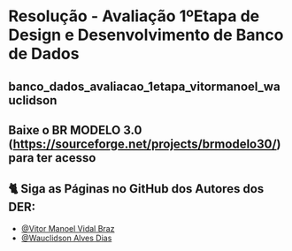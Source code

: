 # Resolução - Avaliação 1ºEtapa de Design e Desenvolvimento de Banco de Dados

## banco_dados_avaliacao_1etapa_vitormanoel_wauclidson

## Baixe o BR MODELO 3.0 (https://sourceforge.net/projects/brmodelo30/) para ter acesso

## 🐈 Siga as Páginas no GitHub dos Autores dos DER: 

- [@Vitor Manoel Vidal Braz](https://github.com/WAUCLIDSON)
- [@Wauclidson Alves Dias](https://github.com/WAUCLIDSON)
